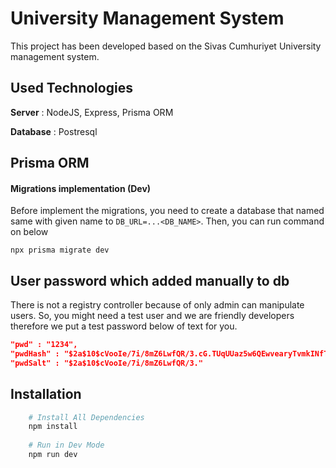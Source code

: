 # University Management System
This project has been developed based on the Sivas Cumhuriyet University management system.

## Used Technologies
**Server** : NodeJS, Express, Prisma ORM

**Database** : Postresql


## Prisma ORM

#### Migrations implementation (Dev)

Before implement the migrations, you need to create a database that named same with given name to `DB_URL=...<DB_NAME>`. Then, you can run command on below 
```cli
npx prisma migrate dev
```

## User password which added manually to db

There is not a registry controller because of only admin can manipulate users. So, you might need a test user and we are friendly developers therefore we put a test password below of text for you.

```JSON
"pwd" : "1234",
"pwdHash" : "$2a$10$cVooIe/7i/8mZ6LwfQR/3.cG.TUqUUaz5w6QEwvearyTvmkINfTqu",
"pwdSalt" : "$2a$10$cVooIe/7i/8mZ6LwfQR/3."
```

## Installation

```bash
    # Install All Dependencies
    npm install
    
    # Run in Dev Mode
    npm run dev
```

  

